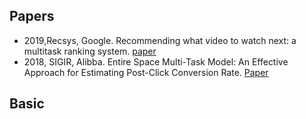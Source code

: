 ## Papers

- 2019,Recsys, Google. Recommending what video to watch next: a multitask ranking system.
 [paper](https://dl.acm.org/citation.cfm?id=3346997)
- 2018, SIGIR, Alibba. Entire Space Multi-Task Model: An Effective Approach for Estimating Post-Click Conversion Rate.
 [Paper]()


## Basic

